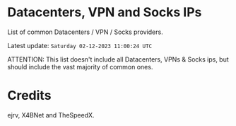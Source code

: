 # Datacenters, VPN and Socks IPs
 
List of common Datacenters / VPN / Socks providers. 

Latest update: `Saturday 02-12-2023 11:00:24 UTC` 

ATTENTION: This list doesn't include all Datacenters, VPNs & Socks ips, 
but should include the vast majority of common ones.

# Credits
ejrv, X4BNet and TheSpeedX.
